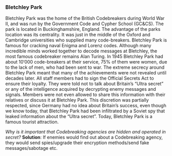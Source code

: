 ### Bletchley Park
Bletchley Park was the home of the British Codebreakers during World War II, and was run by the Government Code and Cypher School (GC&CS). The park is located in Buckinghamshire, England. The advantage of the parks location was its centrality. It was just in the middle of the Oxford and Cambridge universities who supplied many code-breakers. Bletchley Park is famous for cracking naval Enigma and Lorenz codes. Although many incredible minds worked together to decode messages at Bletchley, the most famous codebreaker remains Alan Turing. In 1945 Bletchley Park had about 10‘000 code-breakers at their service, 75% of them were women, due to the lack of men, who had been sent to war. The extreme secrecy around Bletchley Park meant that many of the achievements were not revealed until decades later. All staff members had to sign the Official Secrets Act to ensure their loyalty. They were told not to talk about Britain’s “Ultra secret” or any of the intelligence acquired by decrypting enemy messages and signals. Members were not even allowed to share this information with their relatives or discuss it at Bletchley Park. This discretion was partially respected, since Germany had no idea about Britain’s success, even though we know today, that Bletchley Park had been infiltrated by a Soviet spy that leaked information about the “Ultra secret”. Today, Bletchley Park is a famous tourist attraction.

_Why is it important that Codebreaking agencies are hidden and operated in secret?_
**Solution**: If enemies would find out about a Codebreaking agency, they would send spies/upgrade their encryption methods/send fake messages/sabotage etc.
